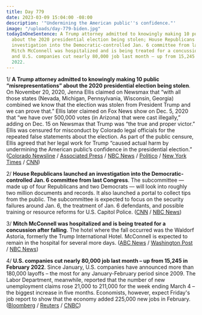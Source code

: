 ```yaml
---
title: Day 779
date: 2023-03-09 15:04:00 -08:00
description: '"Undermining the American public''s confidence."'
image: "/uploads/day-779-biden.jpg"
todayInOneSentence: A Trump attorney admitted to knowingly making 10 public “misrepresentations”
  about the 2020 presidential election being stolen; House Republicans launched an
  investigation into the Democratic-controlled Jan. 6 committee from last Congress;
  Mitch McConnell was hospitalized and is being treated for a concussion after falling;
  and U.S. companies cut nearly 80,000 job last month – up from 15,245 in February
  2022.
---
```


1/ **A Trump attorney admitted to knowingly making 10 public “misrepresentations” about the 2020 presidential election being stolen**. On November 20, 2020, Jenna Ellis claimed on Newsmax that “with all those states (Nevada, Michigan, Pennsylvania, Wisconsin, Georgia) combined we know that the election was stolen from President Trump and we can prove that.” Ellis later claimed on Fox News show on Dec. 5, 2020 that “we have over 500,000 votes (in Arizona) that were cast illegally,” adding on Dec. 15 on Newsmax that Trump was “the true and proper victor.” Ellis was censured for misconduct by Colorado legal officials for the repeated false statements about the election. As part of the public censure, Ellis agreed that her legal work for Trump “caused actual harm by undermining the American public’s confidence in the presidential election.” ([Colorado Newsline](https://coloradonewsline.com/briefs/former-trump-lawyer-jenna-ellis-censured-in-colorado-for-false-election-claims/) / [Associated Press](https://apnews.com/article/donald-trump-jenna-ellis-lawyer-censure-2020-election-falsehoods-fd6d72667a1f3bd01cd2249747bbbd85) / [NBC News](https://www.nbcnews.com/politics/donald-trump/former-trump-lawyer-jenna-ellis-censured-colorado-2020-statements-rcna74092) / [Politico](https://www.politico.com/news/2023/03/08/trump-lawyer-misrepresented-jenna-ellis-00086256) / [New York Times](https://www.nytimes.com/2023/03/09/us/politics/jenna-ellis-trump-2020-election.html) / [CNN](https://www.cnn.com/2023/03/09/politics/jenna-ellis-former-trump-attorney/))

2/ **House Republicans launched an investigation into the Democratic-controlled Jan. 6 committee from last Congress**. The subcommittee — made up of four Republicans and two Democrats — will look into roughly two million documents and records. It also launched a portal to collect tips from the public. The subcommittee is expected to focus on the security failures around Jan. 6, the treatment of Jan. 6 defendants, and possible training or resource reforms for U.S. Capitol Police. ([CNN](https://www.cnn.com/2023/03/08/politics/house-republican-carlson-footage-backlash/index.html) / [NBC News](https://www.nbcnews.com/politics/congress/republicans-launch-investigation-jan-6-committee-examined-riot-rcna74017))

3/ **Mitch McConnell was hospitalized and is being treated for a concussion after falling**. The hotel where the fall occurred was the Waldorf Astoria, formerly the Trump International Hotel. McConnell is expected to remain in the hospital for several more days. ([ABC News](https://abcnews.go.com/Politics/mitch-mcconnell-hospitalized-after-fall-dc-hotel/story?id=97730954) / [Washington Post](https://www.washingtonpost.com/politics/2023/03/09/mitch-mcconnell-fall-hospitalized/) / [NBC News](https://www.nbcnews.com/politics/politics-news/senate-minority-leader-mitch-mcconnell-hospitalized-falling-rcna74097))

4/ **U.S. companies cut nearly 80,000 job last month – up from 15,245 in February 2022**. Since January, U.S. companies have announced more than 180,000 layoffs – the most for any January-February period since 2009. The Labor Department, meanwhile, reported that the number of new unemployment claims rose 21,000 to 211,000 for the week ending March 4 – the biggest increase in five months. Economists, however, expect Friday's job report to show that the economy added 225,000 new jobs in February. ([Bloomberg](https://www.bloomberg.com/news/articles/2023-03-09/us-planned-layoffs-jump-to-mark-worst-start-to-a-year-since-2009?srnd=premium&sref=MIBMEEoj) / [Reuters](https://www.reuters.com/article/usa-layoffs-idTRNIKBN2VB12Z) / [CNBC](https://www.cnbc.com/2023/03/09/february-is-expected-to-have-been-a-strong-month-for-hiring-and-wages.html))
